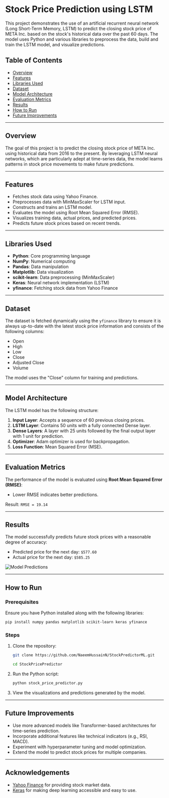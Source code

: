 # Stock Price Prediction using LSTM

This project demonstrates the use of an artificial recurrent neural network (Long Short-Term Memory, LSTM) to predict the closing stock price of META Inc. based on the stock's historical data over the past 60 days. The model uses Python and various libraries to preprocess the data, build and train the LSTM model, and visualize predictions.

## Table of Contents
- [Overview](#overview)
- [Features](#features)
- [Libraries Used](#libraries-used)
- [Dataset](#dataset)
- [Model Architecture](#model-architecture)
- [Evaluation Metrics](#evaluation-metrics)
- [Results](#results)
- [How to Run](#how-to-run)
- [Future Improvements](#future-improvements)


---

## Overview
The goal of this project is to predict the closing stock price of META Inc. using historical data from 2016 to the present. By leveraging LSTM neural networks, which are particularly adept at time-series data, the model learns patterns in stock price movements to make future predictions.

---

## Features
- Fetches stock data using Yahoo Finance.
- Preprocesses data with MinMaxScaler for LSTM input.
- Constructs and trains an LSTM model.
- Evaluates the model using Root Mean Squared Error (RMSE).
- Visualizes training data, actual prices, and predicted prices.
- Predicts future stock prices based on recent trends.

---

## Libraries Used
- **Python**: Core programming language
- **NumPy**: Numerical computing
- **Pandas**: Data manipulation
- **Matplotlib**: Data visualization
- **scikit-learn**: Data preprocessing (MinMaxScaler)
- **Keras**: Neural network implementation (LSTM)
- **yfinance**: Fetching stock data from Yahoo Finance

---

## Dataset
The dataset is fetched dynamically using the `yfinance` library to ensure it is always up-to-date with the latest stock price information and consists of the following columns:
- Open
- High
- Low
- Close
- Adjusted Close
- Volume


The model uses the "Close" column for training and predictions.

---

## Model Architecture
The LSTM model has the following structure:
1. **Input Layer**: Accepts a sequence of 60 previous closing prices.
2. **LSTM Layer**: Contains 50 units with a fully connected Dense layer.
3. **Dense Layers**: A layer with 25 units followed by the final output layer with 1 unit for prediction.
4. **Optimizer**: Adam optimizer is used for backpropagation.
5. **Loss Function**: Mean Squared Error (MSE).

---

## Evaluation Metrics
The performance of the model is evaluated using **Root Mean Squared Error (RMSE)**:
- Lower RMSE indicates better predictions.

Result: `RMSE = 19.14`

---

## Results
The model successfully predicts future stock prices with a reasonable degree of accuracy:
- Predicted price for the next day: `$577.60`
- Actual price for the next day: `$585.25`

![Model Predictions](https://github.com/NaeemHussainN/StockPredictorML/blob/main/StockModel.png)

---

## How to Run
### Prerequisites
Ensure you have Python installed along with the following libraries:
```bash
pip install numpy pandas matplotlib scikit-learn keras yfinance
```

### Steps
1. Clone the repository:
   ```bash
   git clone https://github.com/NaeemHussainN/StockPredictorML.git

   cd StockPricePredictor
   ```
2. Run the Python script:
   ```bash
   python stock_price_predictor.py
   ```
3. View the visualizations and predictions generated by the model.

---

## Future Improvements
- Use more advanced models like Transformer-based architectures for time-series prediction.
- Incorporate additional features like technical indicators (e.g., RSI, MACD).
- Experiment with hyperparameter tuning and model optimization.
- Extend the model to predict stock prices for multiple companies.

---

## Acknowledgements
- [Yahoo Finance](https://finance.yahoo.com/) for providing stock market data.
- [Keras](https://keras.io/) for making deep learning accessible and easy to use.

